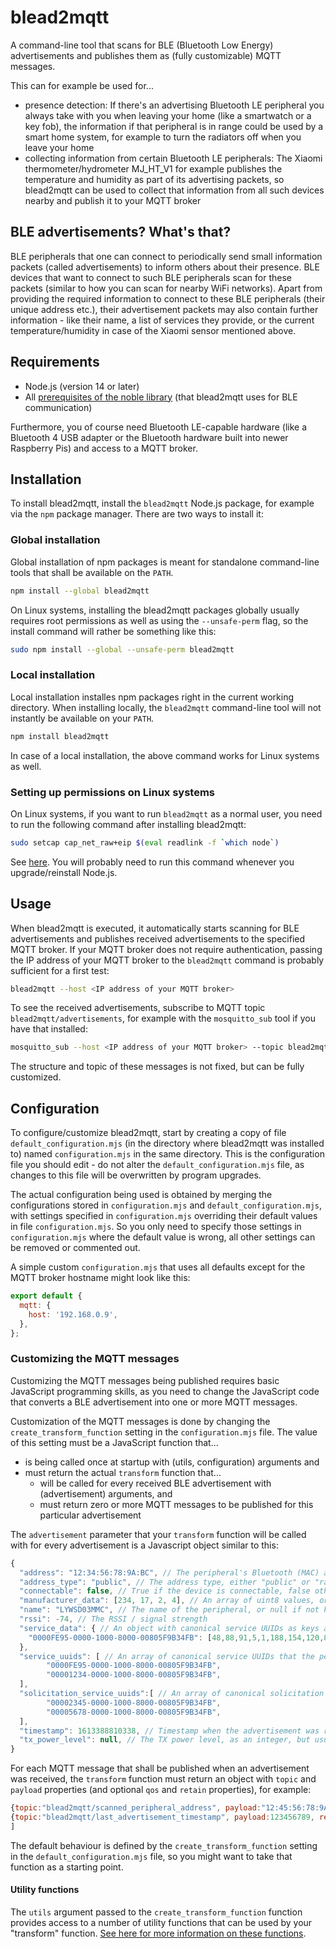 # blead2mqtt

A command-line tool that scans for BLE (Bluetooth Low Energy) advertisements and publishes them as (fully customizable) MQTT messages.

This can for example be used for...

  - presence detection: If there's an advertising Bluetooth LE peripheral you always take with you when leaving your home (like a smartwatch or a key fob), the information if that peripheral is in range could be used by a smart home system, for example to turn the radiators off when you leave your home
  - collecting information from certain Bluetooth LE peripherals: The Xiaomi thermometer/hydrometer MJ_HT_V1 for example publishes the temperature and humidity as part of its advertising packets, so blead2mqtt can be used to collect that information from all such devices nearby and publish it to your MQTT broker

## BLE advertisements? What's that?

BLE peripherals that one can connect to periodically send small information packets (called advertisements) to inform others about their presence. BLE devices that want to connect to such BLE peripherals scan for these packets (similar to how you can scan for nearby WiFi networks).
Apart from providing the required information to connect to these BLE peripherals (their unique address etc.), their advertisement packets may also contain further information - like their name, a list of services they provide, or the current temperature/humidity in case of the Xiaomi sensor mentioned above.

## Requirements

  - Node.js (version 14 or later)
  - All [prerequisites of the noble library](https://github.com/abandonware/noble#prerequisites) (that blead2mqtt uses for BLE communication)

Furthermore, you of course need Bluetooth LE-capable hardware (like a Bluetooth 4 USB adapter or the Bluetooth hardware built into newer Raspberry Pis) and access to a MQTT broker.

## Installation

To install blead2mqtt, install the `blead2mqtt` Node.js package, for example via the `npm` package manager.
There are two ways to install it:

### Global installation

Global installation of npm packages is meant for standalone command-line tools that shall be available on the `PATH`.

```sh
npm install --global blead2mqtt
```

On Linux systems, installing the blead2mqtt packages globally usually requires root permissions as well as using the `--unsafe-perm` flag, so the install command will rather be something like this:
```sh
sudo npm install --global --unsafe-perm blead2mqtt
```

### Local installation

Local installation installes npm packages right in the current working directory. When installing locally, the `blead2mqtt` command-line tool will not instantly be available on your `PATH`.

```sh
npm install blead2mqtt
```

In case of a local installation, the above command works for Linux systems as well.

### Setting up permissions on Linux systems

On Linux systems, if you want to run `blead2mqtt` as a normal user, you need to run the following command after installing blead2mqtt:

```sh
sudo setcap cap_net_raw+eip $(eval readlink -f `which node`)
```

See [here](https://github.com/abandonware/noble#running-without-rootsudo-linux-specific). You will probably need to run this command whenever you upgrade/reinstall Node.js.

## Usage

When blead2mqtt is executed, it automatically starts scanning for BLE advertisements and publishes received advertisements to the specified MQTT broker. If your MQTT broker does not require authentication, passing the IP address of your MQTT broker to the `blead2mqtt` command is probably sufficient for a first test:
```sh
blead2mqtt --host <IP address of your MQTT broker>
```

To see the received advertisements, subscribe to MQTT topic `blead2mqtt/advertisements`, for example with the `mosquitto_sub` tool if you have that installed:
```sh
mosquitto_sub --host <IP address of your MQTT broker> --topic blead2mqtt/advertisements --verbose
```

The structure and topic of these messages is not fixed, but can be fully customized.

## Configuration

To configure/customize blead2mqtt, start by creating a copy of file `default_configuration.mjs` (in the directory where blead2mqtt was installed to) named `configuration.mjs` in the same directory. This is the configuration file you should edit - do not alter the `default_configuration.mjs` file, as changes to this file will be overwritten by program upgrades.

The actual configuration being used is obtained by merging the configurations stored in `configuration.mjs` and `default_configuration.mjs`, with settings specified in `configuration.mjs` overriding their default values in file `configuration.mjs`. So you only need to specify those settings in `configuration.mjs` where the default value is wrong, all other settings can be removed or commented out.

A simple custom `configuration.mjs` that uses all defaults except for the MQTT broker hostname might look like this:
```js
export default {
  mqtt: {
    host: '192.168.0.9',
  },
};
```

### Customizing the MQTT messages

Customizing the MQTT messages being published requires basic JavaScript programming skills, as you need to change the JavaScript code that converts a BLE advertisement into one or more MQTT messages.

Customization of the MQTT messages is done by changing the `create_transform_function` setting in the `configuration.mjs` file. The value of this setting must be a JavaScript function that...

  - is being called once at startup with (utils, configuration) arguments and
  - must return the actual `transform` function that...
    - will be called for every received BLE advertisement with (advertisement) arguments, and
    - must return zero or more MQTT messages to be published for this particular advertisement

The `advertisement` parameter that your `transform` function will be called with for every advertisement is a Javascript object similar to this:
```js
{
  "address": "12:34:56:78:9A:BC", // The peripheral's Bluetooth (MAC) address
  "address_type": "public", // The address type, either "public" or "random"
  "connectable": false, // True if the device is connectable, false otherwise
  "manufacturer_data": [234, 17, 2, 4], // An array of uint8 values, or null if no manufacturer data is present
  "name": "LYWSD03MMC", // The name of the peripheral, or null if not known
  "rssi": -74, // The RSSI / signal strength
  "service_data": { // An object with canonical service UUIDs as keys and arrays of uint8 values (=the data of that service) as values
    "0000FE95-0000-1000-8000-00805F9B34FB": [48,88,91,5,1,188,154,120,86,52,18,40,1,0]
  },
  "service_uuids": [ // An array of canonical service UUIDs that the peripheral advertises
		"0000FE95-0000-1000-8000-00805F9B34FB",
		"00001234-0000-1000-8000-00805F9B34FB",
  ],
  "solicitation_service_uuids":[ // An array of canonical solicitation service UUIDs (hardly ever used)
		"00002345-0000-1000-8000-00805F9B34FB",
		"00005678-0000-1000-8000-00805F9B34FB",
  ],
  "timestamp": 1613388810338, // Timestamp when the advertisement was received, in milliseconds since the epoch
  "tx_power_level": null, // The TX power level, as an integer, but usually this will be null
}
```

For each MQTT message that shall be published when an advertisement was received, the `transform` function must return an object with `topic` and `payload` properties (and optional `qos` and `retain` properties), for example:

```js
{topic:"blead2mqtt/scanned_peripheral_address", payload:"12:45:56:78:9A:BC"}
{topic:"blead2mqtt/last_advertisement_timestamp", payload:123456789, retain:true}
]
```

The default behaviour is defined by the `create_transform_function` setting in the `default_configuration.mjs` file, so you might want to take that function as a starting point.

#### Utility functions

The `utils` argument passed to the `create_transform_function` function provides access to a number of utility functions that can be used by your "transform" function. [See here for more information on these functions](utils.md).
